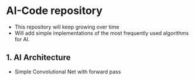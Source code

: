 # AI-Code repository
* This repository will keep growing over time
* Will add simple implementations of the most frequently used algorithms for AI.

## 1. AI Architecture
* Simple Convolutional Net with forward pass

